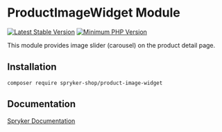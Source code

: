 # ProductImageWidget Module
[![Latest Stable Version](https://poser.pugx.org/spryker-shop/product-image-widget/v/stable.svg)](https://packagist.org/packages/spryker-shop/product-image-widget)
[![Minimum PHP Version](https://img.shields.io/badge/php-%3E%3D%207.4-8892BF.svg)](https://php.net/)

This module provides image slider (carousel) on the product detail page.

## Installation

```
composer require spryker-shop/product-image-widget
```

## Documentation

[Spryker Documentation](https://academy.spryker.com)

